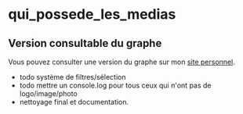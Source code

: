# qui_possede_les_medias

## Version consultable du graphe

Vous pouvez consulter une version du graphe sur mon
[site personnel](https://p-a-racine.fr/index.php?article=medias). 

- todo système de filtres/sélection
- todo mettre un console.log pour tous ceux qui n'ont pas de logo/image/photo
- nettoyage final et documentation. 